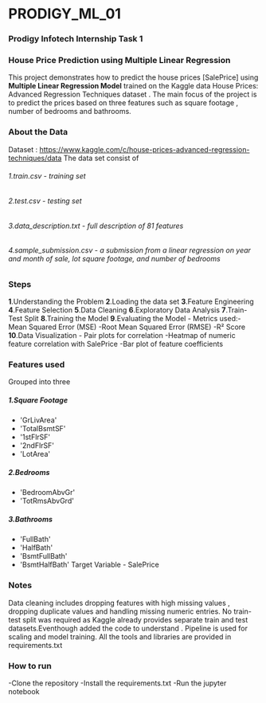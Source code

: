 # PRODIGY_ML_01
### Prodigy Infotech Internship Task 1

### House Price Prediction using Multiple Linear Regression
This project demonstrates how to predict the house prices [SalePrice] using **Multiple Linear Regression Model** trained on the Kaggle data House Prices: Advanced Regression Techniques dataset . The main focus of the project is to predict the prices based on three features such as square footage , number of bedrooms and bathrooms.

### About the Data 
Dataset : https://www.kaggle.com/c/house-prices-advanced-regression-techniques/data
The data set consist of 
###### 1.train.csv - training set 
###### 2.test.csv - testing set
###### 3.data_description.txt - full description of 81 features 
###### 4.sample_submission.csv - a submission from a linear regression on year and month of sale, lot square footage, and number of bedrooms

### Steps
**1**.Understanding the Problem 
**2**.Loading the data set
**3**.Feature Engineering
**4**.Feature Selection 
**5**.Data Cleaning 
**6**.Exploratory Data Analysis
**7**.Train-Test Split 
**8**.Training the Model 
**9**.Evaluating the Model - Metrics used:-Mean Squared Error (MSE) -Root Mean Squared Error (RMSE) -R² Score 
**10**.Data Visualization - Pair plots for correlation -Heatmap of numeric feature correlation with SalePrice -Bar plot of feature coefficients


### Features used 
Grouped into three 
##### 1.Square Footage 
- 'GrLivArea' 
- 'TotalBsmtSF' 
- '1stFlrSF' 
- '2ndFlrSF'
- 'LotArea'
##### 2.Bedrooms
- 'BedroomAbvGr'
- 'TotRmsAbvGrd'
##### 3.Bathrooms
- 'FullBath'
- 'HalfBath'
- 'BsmtFullBath'
- 'BsmtHalfBath'
Target Variable - SalePrice

### Notes 
Data cleaning includes dropping features with high missing values , dropping duplicate values  and handling missing numeric entries.
No train-test split was required as Kaggle already provides separate train and test datasets.Eventhough added the code to understand .
Pipeline is used for scaling and model training.
All the tools and libraries are provided in requirements.txt

### How to run 
-Clone the repository 
-Install the requirements.txt
-Run the jupyter notebook


